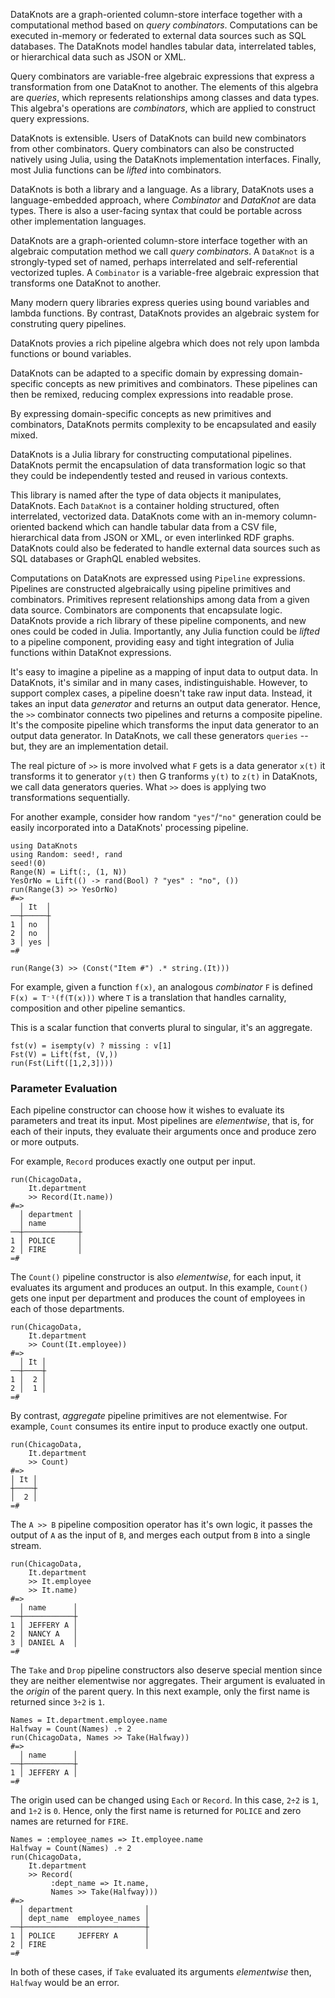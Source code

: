 
DataKnots are a graph-oriented column-store interface together with a
computational method based on *query combinators*. Computations can be
executed in-memory or federated to external data sources such as SQL
databases. The DataKnots model handles tabular data, interrelated
tables, or hierarchical data such as JSON or XML.

Query combinators are variable-free algebraic expressions that express
a transformation from one DataKnot to another. The elements of this
algebra are *queries*, which represents relationships among classes and
data types. This algebra's operations are *combinators*, which are
applied to construct query expressions.

DataKnots is extensible. Users of DataKnots can build new combinators
from other combinators. Query combinators can also be constructed
natively using Julia, using the DataKnots implementation interfaces.
Finally, most Julia functions can be *lifted* into combinators.

DataKnots is both a library and a language. As a library, DataKnots
uses a language-embedded approach, where *Combinator* and *DataKnot*
are data types. There is also a user-facing syntax that could be
portable across other implementation languages.

DataKnots are a graph-oriented column-store interface together with an
algebraic computation method we call *query combinators*. A `DataKnot`
is a strongly-typed set of named, perhaps interrelated and
self-referential vectorized tuples. A `Combinator` is a variable-free
algebraic expression that transforms one DataKnot to another.

Many modern query libraries express queries using bound variables and
lambda functions. By contrast, DataKnots provides an algebraic
system for construting query pipelines.

DataKnots provies a rich pipeline algebra which does not rely upon
lambda functions or bound variables.

DataKnots can be adapted to a specific domain by expressing
domain-specific concepts as new primitives and combinators. These
pipelines can then be remixed, reducing complex expressions into
readable prose.

By expressing domain-specific concepts as new primitives and
combinators, DataKnots permits complexity to be encapsulated
and easily mixed.

DataKnots is a Julia library for constructing computational pipelines.
DataKnots permit the encapsulation of data transformation logic so that
they could be independently tested and reused in various contexts.

This library is named after the type of data objects it manipulates,
DataKnots. Each `DataKnot` is a container holding structured, often
interrelated, vectorized data. DataKnots come with an in-memory
column-oriented backend which can handle tabular data from a CSV file,
hierarchical data from JSON or XML, or even interlinked RDF graphs.
DataKnots could also be federated to handle external data sources such
as SQL databases or GraphQL enabled websites.

Computations on DataKnots are expressed using `Pipeline` expressions.
Pipelines are constructed algebraically using pipeline primitives and
combinators. Primitives represent relationships among data from a given
data source. Combinators are components that encapsulate logic.
DataKnots provide a rich library of these pipeline components, and new
ones could be coded in Julia. Importantly, any Julia function could be
*lifted* to a pipeline component, providing easy and tight integration
of Julia functions within DataKnot expressions.

It's easy to imagine a pipeline as a mapping of input data to output
data. In DataKnots, it's similar and in many cases, indistinguishable.
However, to support complex cases, a pipeline doesn't take raw input
data. Instead, it takes an input data *generator* and returns an output
data generator. Hence, the ``>>`` combinator connects two pipelines and
returns a composite pipeline. It's the composite pipeline which
transforms the input data generator to an output data generator.  In
DataKnots, we call these generators `queries` -- but, they are an
implementation detail.

The real picture of `>>` is more involved what `F` gets is a data
generator `x(t)` it transforms it to generator `y(t)` then G tranforms
`y(t)` to `z(t)` in DataKnots, we call data generators queries.
What `>>` does is applying two transformations sequentially.

For another example, consider how random `"yes"`/`"no"` generation
could be easily incorporated into a DataKnots' processing pipeline.

    using DataKnots
    using Random: seed!, rand
    seed!(0)
    Range(N) = Lift(:, (1, N))
    YesOrNo = Lift(() -> rand(Bool) ? "yes" : "no", ())
    run(Range(3) >> YesOrNo)
    #=>
      │ It  │
    ──┼─────┼
    1 │ no  │
    2 │ no  │
    3 │ yes │
    =#


`run(Range(3) >> (Const("Item #") .* string.(It)))`


For example, given a function `f(x)`, an analogous *combinator* `F` is
defined `F(x) = T⁻¹(f(T(x)))` where `T` is a translation that handles
carnality, composition and other pipeline semantics.

This is a scalar function that converts plural to singular,
it's an aggregate.

    fst(v) = isempty(v) ? missing : v[1]
    Fst(V) = Lift(fst, (V,))
    run(Fst(Lift([1,2,3])))

### Parameter Evaluation

Each pipeline constructor can choose how it wishes to evaluate its
parameters and treat its input. Most pipelines are *elementwise*,
that is, for each of their inputs, they evaluate their arguments
once and produce zero or more outputs.

For example, `Record` produces exactly one output per input.

    run(ChicagoData, 
        It.department 
        >> Record(It.name))
    #=>
      │ department │
      │ name       │
    ──┼────────────┼
    1 │ POLICE     │
    2 │ FIRE       │
    =#

The `Count()` pipeline constructor is also *elementwise*, for each
input, it evaluates its argument and produces an output. In this
example, `Count()` gets one input per department and produces the
count of employees in each of those departments.

    run(ChicagoData, 
        It.department 
        >> Count(It.employee))
    #=>
      │ It │
    ──┼────┼
    1 │  2 │
    2 │  1 │
    =#

By contrast, *aggregate* pipeline primitives are not elementwise.
For example, `Count` consumes its entire input to produce exactly
one output. 

    run(ChicagoData, 
        It.department 
        >> Count)
    #=>
    │ It │
    ┼────┼
    │  2 │
    =#

The `A >> B` pipeline composition operator has it's own logic, it
passes the output of `A` as the input of `B`, and merges each
output from `B` into a single stream.

    run(ChicagoData, 
        It.department 
        >> It.employee 
        >> It.name)
    #=>
      │ name      │
    ──┼───────────┼
    1 │ JEFFERY A │
    2 │ NANCY A   │
    3 │ DANIEL A  │
    =#

The `Take` and `Drop` pipeline constructors also deserve special
mention since they are neither elementwise nor aggregates. Their
argument is evaluated in the *origin* of the parent query. In this
next example, only the first name is returned since `3÷2` is `1`.

    Names = It.department.employee.name
    Halfway = Count(Names) .÷ 2
    run(ChicagoData, Names >> Take(Halfway))
    #=>
      │ name      │
    ──┼───────────┼
    1 │ JEFFERY A │
    =#

The origin used can be changed using `Each` or `Record`. In this
case, `2÷2` is `1`, and `1÷2` is `0`. Hence, only the first name
is returned for `POLICE` and zero names are returned for `FIRE`.

    Names = :employee_names => It.employee.name
    Halfway = Count(Names) .÷ 2
    run(ChicagoData, 
        It.department
        >> Record(
             :dept_name => It.name,
             Names >> Take(Halfway)))
    #=>
      │ department                │
      │ dept_name  employee_names │
    ──┼───────────────────────────┼
    1 │ POLICE     JEFFERY A      │
    2 │ FIRE                      │
    =#

In both of these cases, if `Take` evaluated its arguments
*elementwise* then, `Halfway` would be an error.
